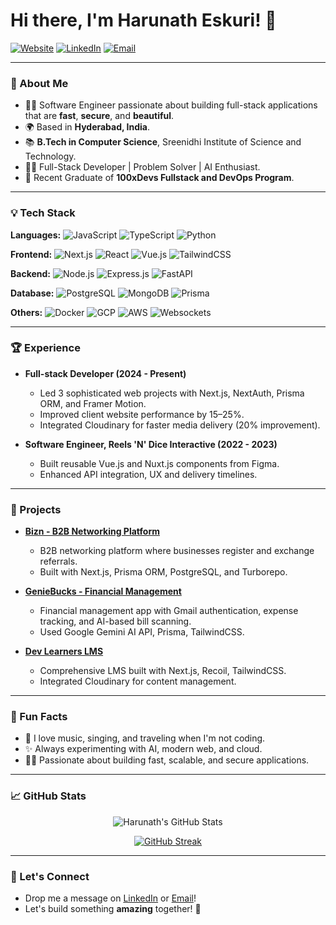 # Hi there, I'm Harunath Eskuri! 👋

[![Website](https://img.shields.io/badge/Portfolio-harunath.vercel.app-0A66C2?style=for-the-badge&logo=vercel&logoColor=white)](https://harunath.vercel.app/)
[![LinkedIn](https://img.shields.io/badge/LinkedIn-Harunath%20Eskuri-0077B5?style=for-the-badge&logo=linkedin&logoColor=white)](https://www.linkedin.com/in/harunath)
[![Email](https://img.shields.io/badge/Email-harunath04@gmail.com-D14836?style=for-the-badge&logo=gmail&logoColor=white)](mailto:harunath04@gmail.com)

---

### 🌟 About Me

- 👩‍💻 Software Engineer passionate about building full-stack applications that are **fast**, **secure**, and **beautiful**.
- 🌍 Based in **Hyderabad, India**.
- 📚 **B.Tech in Computer Science**, Sreenidhi Institute of Science and Technology.
- 👨‍💻 Full-Stack Developer | Problem Solver | AI Enthusiast.
- 🌟 Recent Graduate of **100xDevs Fullstack and DevOps Program**.

---

### 💡 Tech Stack

**Languages:**
![JavaScript](https://img.shields.io/badge/-JavaScript-F7DF1E?style=flat&logo=javascript&logoColor=black)
![TypeScript](https://img.shields.io/badge/-TypeScript-007ACC?style=flat&logo=typescript&logoColor=white)
![Python](https://img.shields.io/badge/-Python-3776AB?style=flat&logo=python&logoColor=white)

**Frontend:**
![Next.js](https://img.shields.io/badge/-Next.js-000000?style=flat&logo=next.js)
![React](https://img.shields.io/badge/-React-61DAFB?style=flat&logo=react&logoColor=black)
![Vue.js](https://img.shields.io/badge/-Vue.js-4FC08D?style=flat&logo=vue.js&logoColor=white)
![TailwindCSS](https://img.shields.io/badge/-TailwindCSS-38B2AC?style=flat&logo=tailwind-css&logoColor=white)

**Backend:**
![Node.js](https://img.shields.io/badge/-Node.js-339933?style=flat&logo=node.js&logoColor=white)
![Express.js](https://img.shields.io/badge/-Express.js-000000?style=flat&logo=express&logoColor=white)
![FastAPI](https://img.shields.io/badge/-FastAPI-009688?style=flat&logo=fastapi&logoColor=white)

**Database:**
![PostgreSQL](https://img.shields.io/badge/-PostgreSQL-336791?style=flat&logo=postgresql&logoColor=white)
![MongoDB](https://img.shields.io/badge/-MongoDB-47A248?style=flat&logo=mongodb&logoColor=white)
![Prisma](https://img.shields.io/badge/-Prisma-2D3748?style=flat&logo=prisma&logoColor=white)

**Others:**
![Docker](https://img.shields.io/badge/-Docker-2496ED?style=flat&logo=docker&logoColor=white)
![GCP](https://img.shields.io/badge/-GCP-4285F4?style=flat&logo=google-cloud&logoColor=white)
![AWS](https://img.shields.io/badge/-AWS-232F3E?style=flat&logo=amazon-aws&logoColor=white)
![Websockets](https://img.shields.io/badge/-WebSockets-000000?style=flat&logo=websocket&logoColor=white)


---

### 🏆 Experience

- **Full-stack Developer (2024 - Present)**
  - Led 3 sophisticated web projects with Next.js, NextAuth, Prisma ORM, and Framer Motion.
  - Improved client website performance by 15–25%.
  - Integrated Cloudinary for faster media delivery (20% improvement).

- **Software Engineer, Reels 'N' Dice Interactive (2022 - 2023)**
  - Built reusable Vue.js and Nuxt.js components from Figma.
  - Enhanced API integration, UX and delivery timelines.

---

### 🔄 Projects

- **[Bizn - B2B Networking Platform](https://bizn.in/)**
  - B2B networking platform where businesses register and exchange referrals.
  - Built with Next.js, Prisma ORM, PostgreSQL, and Turborepo.

- **[GenieBucks - Financial Management](https://geniebucks.vercel.app/)**
  - Financial management app with Gmail authentication, expense tracking, and AI-based bill scanning.
  - Used Google Gemini AI API, Prisma, TailwindCSS.

- **[Dev Learners LMS](https://dev-learners.vercel.app/)**
  - Comprehensive LMS built with Next.js, Recoil, TailwindCSS.
  - Integrated Cloudinary for content management.

---

### 🌟 Fun Facts

- 🎵 I love music, singing, and traveling when I'm not coding.
- ✨ Always experimenting with AI, modern web, and cloud.
- 👩‍💻 Passionate about building fast, scalable, and secure applications.

---

### 📈 GitHub Stats

<p align="center">
  <img src="https://github-readme-stats.vercel.app/api?username=Harunath&show_icons=true&theme=radical" alt="Harunath's GitHub Stats" />
</p>

<p align="center">
  <a href="https://git.io/streak-stats">
    <img src="https://streak-stats.demolab.com?user=Harunath&theme=radical" alt="GitHub Streak" />
  </a>
</p>


---

### 👋 Let's Connect

- Drop me a message on [LinkedIn](https://www.linkedin.com/in/harunath) or [Email](mailto:harunath04@gmail.com)!
- Let's build something **amazing** together! 🚀
